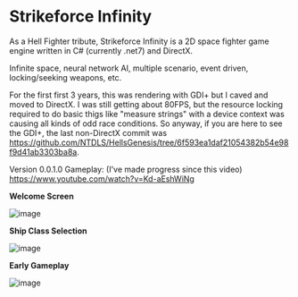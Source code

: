# Strikeforce Infinity
As a Hell Fighter tribute, Strikeforce Infinity is a 2D space fighter game engine written in C# (currently .net7) and DirectX.

Infinite space, neural network AI, multiple scenario, event driven, locking/seeking weapons, etc.

For the first first 3 years, this was rendering with GDI+ but I caved and moved to DirectX. I was still getting about 80FPS, but the resource locking required to do basic thigs like "measure strings" with a device context was causing all kinds of odd race conditions. So anyway, if you are here to see the GDI+, the last non-DirectX commit was https://github.com/NTDLS/HellsGenesis/tree/6f593ea1daf21054382b54e98f9d41ab3303ba8a.

Version 0.0.1.0 Gameplay: (I've made progress since this video)
https://www.youtube.com/watch?v=Kd-aEshWiNg

**Welcome Screen**

![image](https://github.com/NTDLS/StrikeforceInfinity/assets/11428567/ac877976-a9da-461e-bcdc-3ef0354ca3af)

**Ship Class Selection**

![image](https://github.com/NTDLS/StrikeforceInfinity/assets/11428567/de754036-2e2a-48ff-9ef9-a4f8e7364d98)

**Early Gameplay**

![image](https://github.com/NTDLS/StrikeforceInfinity/assets/11428567/89468ceb-6645-41fb-856d-ad6b732b11bc)


